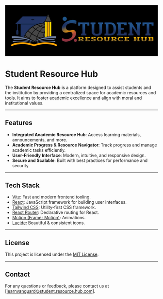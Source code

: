 <div align="center"><img src="public\images\logo.jpg"></div>

# Student Resource Hub

The **Student Resource Hub** is a platform designed to assist students and the institution by providing a centralized space for academic resources and tools. It aims to foster academic excellence and align with moral and institutional values.

---

## Features

- **Integrated Academic Resource Hub**: Access learning materials, announcements, and more.
- **Academic Progress & Resource Navigator**: Track progress and manage academic tasks efficiently.
- **User-Friendly Interface**: Modern, intuitive, and responsive design.
- **Secure and Scalable**: Built with best practices for performance and security.

---

## Tech Stack

- [Vite](https://vitejs.dev/): Fast and modern frontend tooling.
- [React](https://reactjs.org/): JavaScript framework for building user interfaces.
- [Tailwind CSS](https://tailwindcss.com/): Utility-first CSS framework.
- [React Router](https://reactrouter.com/): Declarative routing for React.
- [Motion (Framer Motion)](https://motion.dev/): Animations.
- [Lucide](https://heroicons.com/): Beautiful & consistent icons.

---

## License

This project is licensed under the [MIT License](LICENSE).

---

## Contact

For any questions or feedback, please contact us at [learnvanguard@student.resource.hub.com].